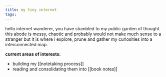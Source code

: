 ```yaml
---
title: my tiny internet
tags:
---
```

hello internet wanderer, you have stumbled to my public garden of thought. this abode is messy, chaotic and probably would not make much sense to a stranger but it is where i explore, prune and gather my curiosities into a interconnected map. 

**current areas of interests:** 
- building my [[notetaking process]]  
- reading and consolidating them into [[book notes]]